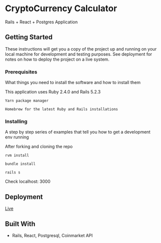 # CryptoCurrency Calculator

Rails + React + Postgres Application

## Getting Started

These instructions will get you a copy of the project up and running on your local machine for development and testing purposes. See deployment for notes on how to deploy the project on a live system.

### Prerequisites

What things you need to install the software and how to install them

This application uses Ruby 2.4.0 and Rails 5.2.3

```
Yarn package manager

Homebrew for the latest Ruby and Rails installations
```

### Installing

A step by step series of examples that tell you how to get a development env running

After forking and cloning the repo

```
rvm install
```

```
bundle install
```
```
rails s
```
Check localhost: 3000


## Deployment

[Live](https://git.heroku.com/shrouded-headland-65585.git)

## Built With

* Rails, React, Postgresql, Coinmarket API
